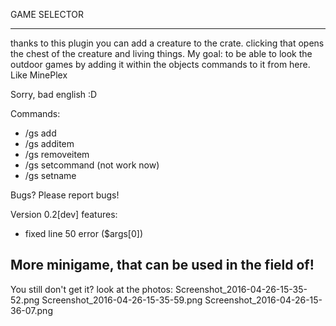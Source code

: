 GAME SELECTOR

----------------------------------------------------------------------------------------------------------
thanks to this plugin you can add a creature to the crate. clicking that opens the chest of the creature and living things. My goal: to be able to look the outdoor games by adding it within the objects commands to it from here. Like MinePlex

Sorry, bad english :D

Commands:
- /gs add
- /gs additem
- /gs removeitem
- /gs setcommand (not work now)
- /gs setname

Bugs?
Please report bugs!

Version 0.2[dev]
features:
- fixed line 50 error ($args[0])

More minigame, that can be used in the field of!
----------------------------------------------------------------------------------------------------------- 
You still don't get it?
look at the photos:
Screenshot_2016-04-26-15-35-52.png Screenshot_2016-04-26-15-35-59.png Screenshot_2016-04-26-15-36-07.png
